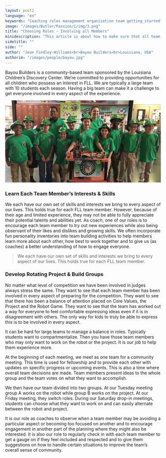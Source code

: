 ```yaml
---
layout: post2
language: "en"
keywords: "Coaching roles management organization team getting_started"
image: "/images/Butler/Passion/1/img/3.png"
title: "Choosing Roles - Involving all Members"
minidescription: "This article is about how to make sure that all team members are involved and learning."
sidetitle: ""
side: ""
author: "Jean Findley-Williams<br>Bayou Builders<br>Louisiana, USA"
authorim: "/images/people/bayou.jpg"
---
```


Bayou Builders is a community-based team sponsored by the Louisiana Children’s Discovery Center.  We’re committed to providing opportunities for all children who possess an interest in FLL.  We are typically a large team with 10 students each season.  Having a big team can make it a challenge to get everyone involved in every aspect of the experience.

![](/images/coachcorner/Bayoubuilders.jpg)

### Learn Each Team Member’s Interests & Skills

We each have our own set of skills and interests we bring to every aspect of our lives.  This holds true for each FLL team member.  However, because of their age and limited experience, they may not be able to fully appreciate their potential talents and abilities yet. As coach, one of our roles is to encourage each team member to try out new experiences while also being observant of their likes and dislikes and growing skills.  We often incorporate fun personality inventories into team building activities to help members learn more about each other, how best to work together and to give us (as coaches) a better understanding of how to engage everyone.

> We each have our own set of skills and interests we bring to every aspect of our lives.  This holds true for each FLL team member.

### Develop Rotating Project & Build Groups

No matter what level of competition we have been involved in judges always stress the same.  They want to see that each team member has been involved in every aspect of preparing for the competition.  They want to see that there has been a balance of attention placed on Core Values, the Project and the Robot Game.  They want to see that the team has worked out a way for everyone to feel comfortable expressing ideas even if it is in disagreement with others. The only way for kids to truly be able to express this is to be involved in every aspect.

It can be hard for large teams to manage a balance in roles.  Typically students want to compartmentalize.  Then you have those team members who may only want to work on the robot or the project.  It is our job to help them experience more.

At the beginning of each meeting, we meet as one team for a community meeting.  This time is used for fellowship and to provide each other with updates on specific progress or upcoming events.  This is also a time where overall team decisions are made.  Team members present ideas to the whole group and the team votes on what they want to accomplish.

We then have our team divided into two groups.  At our Tuesday meeting group A works on the robot while group B works on the project.  At our Friday meeting, they switch roles. During our Saturday drop-in meetings, students can choose what they want to work on and can easily alternate between the robot and project.

It is our role as coaches to observe when a team member may be avoiding a particular aspect or becoming too focused on another and to encourage engagement in another part of the planning where they might also be interested.  It is also our role to regularly check in with each team member to get a gauge on if they feel included and respected and to give them suggestions on how to handle certain situations to improve the team’s overall sense of community.


